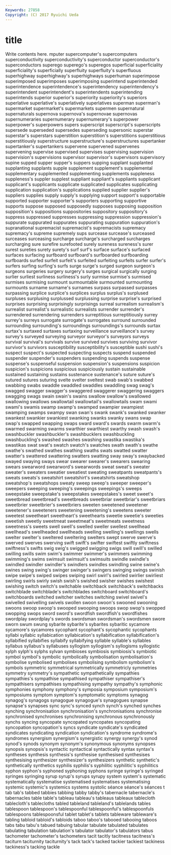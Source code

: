 ```yaml
---
Keywords: 27858 
Copyright: (C) 2017 Ryuichi Ueda
---
```


# title

Write contents here.
mputer
supercomputer's supercomputers superconductivity superconductivity's superconductor superconductor's superconductors superego superego's superegos
superficial superficiality superficiality's superficially superfluity superfluity's superfluous superhighway superhighway's superhighways
superhuman superimpose superimposed superimposes superimposing superintend superintended superintendence superintendence's superintendency
superintendency's superintendent superintendent's superintendents superintending superintends superior superior's superiority superiority's
superiors superlative superlative's superlatively superlatives superman superman's supermarket supermarket's supermarkets
supermen supernatural supernaturals supernova supernova's supernovae supernovas supernumeraries supernumerary supernumerary's
superpower superpower's superpowers supers superscript superscript's superscripts supersede superseded supersedes
superseding supersonic superstar superstar's superstars superstition superstition's superstitions superstitious superstitiously
superstructure superstructure's superstructures supertanker supertanker's supertankers supervene supervened supervenes supervening
supervise supervised supervises supervising supervision supervision's supervisions supervisor supervisor's supervisors
supervisory supine supped supper supper's suppers supping supplant supplanted supplanting
supplants supple supplement supplement's supplemental supplementary supplemented supplementing supplements suppleness
suppleness's suppler supplest suppliant suppliant's suppliants supplicant supplicant's supplicants supplicate
supplicated supplicates supplicating supplication supplication's supplications supplied supplier supplier's suppliers
supplies supply supply's supplying support support's supportable supported supporter supporter's
supporters supporting supportive supports suppose supposed supposedly supposes supposing supposition
supposition's suppositions suppositories suppository suppository's suppress suppressed suppresses suppressing suppression
suppression's suppurate suppurated suppurates suppurating suppuration suppuration's supranational supremacist supremacist's
supremacists supremacy supremacy's supreme supremely sups surcease surcease's surceased surceases
surceasing surcharge surcharge's surcharged surcharges surcharging sure surefire surefooted surely
sureness sureness's surer surest sureties surety surety's surf surf's surface
surface's surfaced surfaces surfacing surfboard surfboard's surfboarded surfboarding surfboards surfed
surfeit surfeit's surfeited surfeiting surfeits surfer surfer's surfers surfing surfing's
surfs surge surge's surged surgeon surgeon's surgeons surgeries surgery surgery's
surges surgical surgically surging surlier surliest surliness surliness's surly surmise
surmise's surmised surmises surmising surmount surmountable surmounted surmounting surmounts surname
surname's surnames surpass surpassed surpasses surpassing surplice surplice's surplices surplus
surplus's surplused surpluses surplusing surplussed surplussing surprise surprise's surprised surprises
surprising surprisingly surprisings surreal surrealism surrealism's surrealist surrealist's surrealistic surrealists
surrender surrender's surrendered surrendering surrenders surreptitious surreptitiously surrey surrey's surreys
surrogate surrogate's surrogates surround surrounded surrounding surrounding's surroundings surroundings's surrounds
surtax surtax's surtaxed surtaxes surtaxing surveillance surveillance's survey survey's surveyed
surveying surveyor surveyor's surveyors surveys survival survival's survivals survive survived
survives surviving survivor survivor's survivors susceptibility susceptibility's susceptible sushi sushi's
suspect suspect's suspected suspecting suspects suspend suspended suspender suspender's suspenders
suspending suspends suspense suspense's suspenseful suspension suspension's suspensions suspicion suspicion's
suspicions suspicious suspiciously sustain sustainable sustained sustaining sustains sustenance sustenance's
suture suture's sutured sutures suturing svelte svelter sveltest swab swab's
swabbed swabbing swabs swaddle swaddled swaddles swaddling swag swag's swagged
swagger swagger's swaggered swaggerer swaggering swaggers swagging swags swain swain's
swains swallow swallow's swallowed swallowing swallows swallowtail swallowtail's swallowtails swam
swami swami's swamis swamp swamp's swamped swampier swampiest swamping swamps
swampy swan swan's swank swank's swanked swanker swankest swankier swankiest
swanking swanks swanky swans swap swap's swapped swapping swaps sward
sward's swards swarm swarm's swarmed swarming swarms swarthier swarthiest swarthy
swash swash's swashbuckler swashbuckler's swashbucklers swashbuckling swashbuckling's swashed swashes swashing
swastika swastika's swastikas swat swat's swatch swatch's swatches swath swath's
swathe swathe's swathed swathes swathing swaths swats swatted swatter swatter's
swattered swattering swatters swatting sway sway's swaybacked swayed swaying sways
swear swearer swearer's swearers swearing swears swearword swearword's swearwords sweat
sweat's sweater sweater's sweaters sweatier sweatiest sweating sweatpants sweatpants's sweats
sweats's sweatshirt sweatshirt's sweatshirts sweatshop sweatshop's sweatshops sweaty sweep sweep's
sweeper sweeper's sweepers sweeping sweeping's sweepings sweepings's sweeps sweepstake sweepstake's
sweepstakes sweepstakes's sweet sweet's sweetbread sweetbread's sweetbreads sweetbriar sweetbriar's sweetbriars
sweetbrier sweetbrier's sweetbriers sweeten sweetened sweetener sweetener's sweeteners sweetening sweetening's
sweetens sweeter sweetest sweetheart sweetheart's sweethearts sweetie sweetie's sweeties sweetish
sweetly sweetmeat sweetmeat's sweetmeats sweetness sweetness's sweets swell swell's swelled
sweller swellest swellhead swellhead's swellheaded swellheads swelling swelling's swellings swells
swelter swelter's sweltered sweltering swelters swept swerve swerve's swerved swerves
swerving swift swift's swifter swiftest swiftly swiftness swiftness's swifts swig
swig's swigged swigging swigs swill swill's swilled swilling swills swim
swim's swimmer swimmer's swimmers swimming swimming's swims swimsuit swimsuit's swimsuits
swindle swindle's swindled swindler swindler's swindlers swindles swindling swine swine's
swines swing swing's swinger swinger's swingers swinging swings swinish swipe
swipe's swiped swipes swiping swirl swirl's swirled swirlier swirliest swirling
swirls swirly swish swish's swished swisher swishes swishest swishing switch
switch's switchable switchback switchback's switchbacks switchblade switchblade's switchblades switchboard switchboard's
switchboards switched switcher switches switching swivel swivel's swivelled swivelling swivels
swollen swoon swoon's swooned swooning swoons swoop swoop's swooped swooping
swoops swop swop's swopped swopping swops sword sword's swordfish swordfish's
swordfishes swordplay swordplay's swords swordsman swordsman's swordsmen swore sworn swum
swung sybarite sybarite's sybarites sybaritic sycamore sycamore's sycamores sycophant sycophant's
sycophantic sycophants syllabi syllabic syllabication syllabication's syllabification syllabification's syllabified syllabifies
syllabify syllabifying syllable syllable's syllables syllabus syllabus's syllabuses syllogism syllogism's
syllogisms syllogistic sylph sylph's sylphs sylvan symbioses symbiosis symbiosis's symbiotic
symbol symbol's symbolic symbolically symbolisation symbolisation's symbolise symbolised symbolises symbolising
symbolism symbolism's symbols symmetric symmetrical symmetrically symmetricly symmetries symmetry symmetry's
sympathetic sympathetically sympathies sympathies's sympathise sympathised sympathiser sympathiser's sympathisers sympathises
sympathising sympathy sympathy's symphonic symphonies symphony symphony's symposia symposium symposium's
symposiums symptom symptom's symptomatic symptoms synagog synagog's synagogs synagogue synagogue's
synagogues synapse synapse's synapses sync sync's synced synch synch's synched
synches synching synchronisation synchronisation's synchronisations synchronise synchronised synchronises synchronising synchronous
synchronously synchs syncing syncopate syncopated syncopates syncopating syncopation syncopation's syncs
syndicate syndicate's syndicated syndicates syndicating syndication syndication's syndrome syndrome's syndromes
synergism synergism's synergistic synergy synergy's synod synod's synods synonym synonym's
synonymous synonyms synopses synopsis synopsis's syntactic syntactical syntactically syntax syntax's
syntheses synthesis synthesis's synthesise synthesised synthesises synthesising synthesizer synthesizer's synthesizers
synthetic synthetic's synthetically synthetics syphilis syphilis's syphilitic syphilitic's syphilitics syphon
syphon's syphoned syphoning syphons syringe syringe's syringed syringes syringing syrup
syrup's syrups syrupy system system's systematic systematically systematise systematised systematises
systematising systemic systemic's systemics systems systolic séance séance's séances t
tab tab's tabbed tabbies tabbing tabby tabby's tabernacle tabernacle's tabernacles
table table's tableau tableau's tableaus tableaux tablecloth tablecloth's tablecloths tabled
tableland tableland's tablelands tables tablespoon tablespoon's tablespoonful tablespoonful's tablespoonfuls tablespoons
tablespoonsful tablet tablet's tablets tableware tableware's tabling tabloid tabloid's tabloids
taboo taboo's tabooed tabooing taboos tabs tabu tabu's tabued tabuing
tabular tabulate tabulated tabulates tabulating tabulation tabulation's tabulator tabulator's tabulators
tabus tachometer tachometer's tachometers tacit tacitly tacitness tacitness's taciturn taciturnity
taciturnity's tack tack's tacked tackier tackiest tackiness tackiness's tacking tackle
